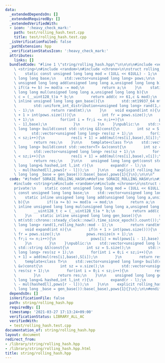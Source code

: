 ```yaml
---
data:
  _extendedDependsOn: []
  _extendedRequiredBy: []
  _extendedVerifiedWith:
  - icon: ':heavy_check_mark:'
    path: test/rolling_hash.test.cpp
    title: test/rolling_hash.test.cpp
  _isVerificationFailed: false
  _pathExtension: hpp
  _verificationStatusIcon: ':heavy_check_mark:'
  attributes:
    links: []
  bundledCode: "#line 1 \"string/rolling_hash.hpp\"\n\n\n\n#include <vector>\n#include\
    \ <string>\n#include <random>\n#include <chrono>\n\nstruct rolling_hash{\nprivate:\n\
    \    static const unsigned long long mod = (1ULL << 61ULL) - 1;\n    const unsigned\
    \ long long base;\n    std::vector<unsigned long long> pows;\n\n    static inline\
    \ unsigned long long add(unsigned long long a,unsigned long long b){\n       \
    \ if((a += b) >= mod)a -= mod;\n        return a;\n    }\n    static inline unsigned\
    \ long long mul(unsigned long long a,unsigned long long b){\n        __uint128_t\
    \ c = (__uint128_t)a * b;\n        return add(c >> 61,c & mod);\n    }\n    static\
    \ inline unsigned long long gen_base(){\n        std::mt19937_64 mt(std::chrono::steady_clock::now().time_since_epoch().count());\n\
    \        std::uniform_int_distribution<unsigned long long> rand(1,rolling_hash::mod\
    \ - 1);\n        return rand(mt);\n    }\n    void expand(int n){\n        if(n\
    \ + 1 > int(pows.size())){\n            int fr = pows.size();\n            pows.resize(n\
    \ + 1);\n            for(int i = fr;i <= n;i++){\n                pows[i] = mul(pows[i\
    \ - 1],base);\n            }\n        }\n    }\npublic:\n    std::vector<unsigned\
    \ long long> build(const std::string &S)const{\n        int sz = S.size();\n \
    \       std::vector<unsigned long long> res(sz + 1);\n        for(int i = 0;i\
    \ < sz;i++){\n            res[i + 1] = add(mul(res[i],base),S[i]);\n        }\n\
    \        return res;\n    }\n\n    template<class T>\n    std::vector<unsigned\
    \ long long> build(const std::vector<T> &v)const{\n        int sz = v.size();\n\
    \        std::vector<unsigned long long> res(sz + 1);\n        for(int i = 0;i\
    \ < sz;i++){\n            res[i + 1] = add(mul(res[i],base),v[i]);\n        }\n\
    \        return res;\n    }\n\n    unsigned long long get(const std::vector<unsigned\
    \ long long>& hashed,int l,int r){\n        expand(r - l);\n        return add(hashed[r],mod\
    \ - mul(hashed[l],pows[r - l]));\n    }\n\n    explicit rolling_hash(unsigned\
    \ long long _base = gen_base()):base(_base),pows{1}{}\n};\n\n\n"
  code: "#ifndef SORAIE_ROLLING_HASH\n#define SORAIE_ROLLING_HASH\n\n#include <vector>\n\
    #include <string>\n#include <random>\n#include <chrono>\n\nstruct rolling_hash{\n\
    private:\n    static const unsigned long long mod = (1ULL << 61ULL) - 1;\n   \
    \ const unsigned long long base;\n    std::vector<unsigned long long> pows;\n\n\
    \    static inline unsigned long long add(unsigned long long a,unsigned long long\
    \ b){\n        if((a += b) >= mod)a -= mod;\n        return a;\n    }\n    static\
    \ inline unsigned long long mul(unsigned long long a,unsigned long long b){\n\
    \        __uint128_t c = (__uint128_t)a * b;\n        return add(c >> 61,c & mod);\n\
    \    }\n    static inline unsigned long long gen_base(){\n        std::mt19937_64\
    \ mt(std::chrono::steady_clock::now().time_since_epoch().count());\n        std::uniform_int_distribution<unsigned\
    \ long long> rand(1,rolling_hash::mod - 1);\n        return rand(mt);\n    }\n\
    \    void expand(int n){\n        if(n + 1 > int(pows.size())){\n            int\
    \ fr = pows.size();\n            pows.resize(n + 1);\n            for(int i =\
    \ fr;i <= n;i++){\n                pows[i] = mul(pows[i - 1],base);\n        \
    \    }\n        }\n    }\npublic:\n    std::vector<unsigned long long> build(const\
    \ std::string &S)const{\n        int sz = S.size();\n        std::vector<unsigned\
    \ long long> res(sz + 1);\n        for(int i = 0;i < sz;i++){\n            res[i\
    \ + 1] = add(mul(res[i],base),S[i]);\n        }\n        return res;\n    }\n\n\
    \    template<class T>\n    std::vector<unsigned long long> build(const std::vector<T>\
    \ &v)const{\n        int sz = v.size();\n        std::vector<unsigned long long>\
    \ res(sz + 1);\n        for(int i = 0;i < sz;i++){\n            res[i + 1] = add(mul(res[i],base),v[i]);\n\
    \        }\n        return res;\n    }\n\n    unsigned long long get(const std::vector<unsigned\
    \ long long>& hashed,int l,int r){\n        expand(r - l);\n        return add(hashed[r],mod\
    \ - mul(hashed[l],pows[r - l]));\n    }\n\n    explicit rolling_hash(unsigned\
    \ long long _base = gen_base()):base(_base),pows{1}{}\n};\n\n#endif/*SORAIE_ROLLING_HASH*/"
  dependsOn: []
  isVerificationFile: false
  path: string/rolling_hash.hpp
  requiredBy: []
  timestamp: '2021-03-27 17:13:24+09:00'
  verificationStatus: LIBRARY_ALL_AC
  verifiedWith:
  - test/rolling_hash.test.cpp
documentation_of: string/rolling_hash.hpp
layout: document
redirect_from:
- /library/string/rolling_hash.hpp
- /library/string/rolling_hash.hpp.html
title: string/rolling_hash.hpp
---
```

